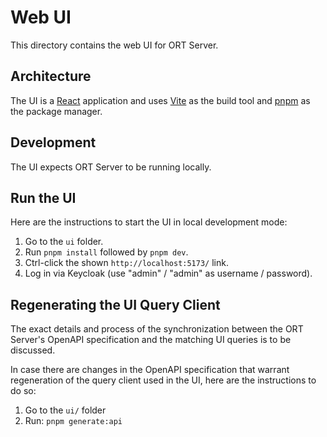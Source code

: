 # Web UI

This directory contains the web UI for ORT Server.

## Architecture

The UI is a [React](https://react.dev/) application and uses [Vite](https://vitejs.dev/) as the
build tool and [pnpm](https://pnpm.io/) as the package manager.

## Development

The UI expects ORT Server to be running locally.

## Run the UI

Here are the instructions to start the UI in local development mode:

1. Go to the `ui` folder.
2. Run `pnpm install` followed by `pnpm dev`.
3. Ctrl-click the shown `http://localhost:5173/` link.
4. Log in via Keycloak (use "admin" / "admin" as username / password).

## Regenerating the UI Query Client

The exact details and process of the synchronization between the ORT Server's OpenAPI specification and the matching UI queries is to be discussed.

In case there are changes in the OpenAPI specification that warrant regeneration of the query client used in the UI, here are the instructions to do so:

1. Go to the `ui/` folder
2. Run: `pnpm generate:api`
